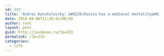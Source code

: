 ```yaml
---
id: 233
title: 'Andrei Konchalovsky: &#8220;Russia has a medieval mentality&#8221;'
date: 2014-08-06T11:20:41+00:00
author: root
layout: post
guid: http://javabean.ru/?p=233
permalink: /?p=233
categories:
  - life
---
```

